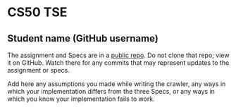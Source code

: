 # CS50 TSE
## Student name (GitHub username)

The assignment and Specs are in a [public repo](https://github.com/CS50DartmouthWI24/labs/tse).
Do not clone that repo; view it on GitHub.
Watch there for any commits that may represent updates to the assignment or specs.

Add here any assumptions you made while writing the crawler, any ways in which your implementation differs from the three Specs, or any ways in which you know your implementation fails to work.

